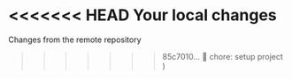 <<<<<<< HEAD
Your local changes
=======
Changes from the remote repository
>>>>>>> 85c7010... :wrench: chore: setup project
)
